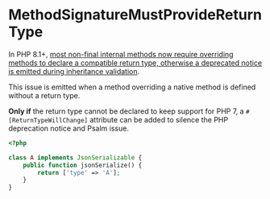 # MethodSignatureMustProvideReturnType

In PHP 8.1+, [most non-final internal methods now require overriding methods to declare a compatible return type, otherwise a deprecated notice is emitted during inheritance validation](https://www.php.net/manual/en/migration81.incompatible.php#migration81.incompatible.core.type-compatibility-internal).  

This issue is emitted when a method overriding a native method is defined without a return type.  

**Only if** the return type cannot be declared to keep support for PHP 7, a `#[ReturnTypeWillChange]` attribute can be added to silence the PHP deprecation notice and Psalm issue.  

```php
<?php

class A implements JsonSerializable {
    public function jsonSerialize() {
        return ['type' => 'A'];
    }
}
```
